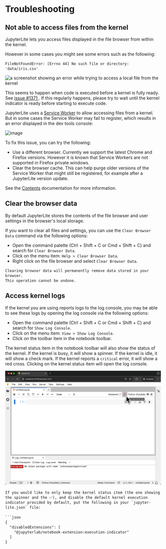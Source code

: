 # Troubleshooting

## Not able to access files from the kernel

JupyterLite lets you access files displayed in the file browser from within the kernel.

However in some cases you might see some errors such as the following:

```
FileNotFoundError: [Errno 44] No such file or directory: 'data/iris.csv'
```

![a screenshot showing an error while trying to access a local file from the kernel](https://github.com/jupyterlite/jupyterlite/assets/591645/3edffdc3-77ef-45fe-8a4a-8cd7147dd235)

This seems to happen when code is executed before a kernel is fully ready. See
[issue #1371 ](https://github.com/jupyterlite/jupyterlite/issues/1371). If this
regularly happens, please try to wait until the kernel indicator is ready before
starting to execute code.

JupyterLite uses a [Service Worker](./howto/configure/advanced/service-worker.md) to
allow accessing files from a kernel. But in some cases the Service Worker may fail to
register, which results in an error displayed in the dev tools console:

![image](https://github.com/jupyterlite/jupyterlite/assets/591645/9e6de7b6-a564-4e71-9273-d0f0cb6becf8)

To fix this issue, you can try the following:

- Use a different browser. Currently we support the latest Chrome and Firefox versions.
  However it is known that Service Workers are not supported in Firefox private windows.
- Clear the browser cache. This can help purge older versions of the Service Worker that
  might still be registered, for example after a JupyterLite version update.

See the [Contents](./reference/contents.md) documentation for more information.

## Clear the browser data

By default JupyterLite stores the contents of the file browser and user settings in the
browser's local storage.

If you want to clear all files and settings, you can use the `Clear Browser Data`
command via the following options:

- Open the command palette (Ctrl + Shift + C or Cmd + Shift + C) and search for
  `Clear Browser Data`.
- Click on the menu item: `Help > Clear Browser Data`.
- Right click on the file browser and select `Clear Browser Data`.

```{warning}
Clearing browser data will permanently remove data stored in your browser.
This operation cannot be undone.
```

## Access kernel logs

If the kernel you are using reports logs to the log console, you may be able to see
these logs by opening the log console via the following options:

- Open the command palette (Ctrl + Shift + C or Cmd + Shift + C) and search for
  `Show Log Console`.
- Click on the menu item: `View > Show Log Console`.
- Click on the toolbar item in the notebook toolbar.

The kernel status item in the notebook toolbar will also show the status of the kernel.
If the kernel is busy, it will show a spinner. If the kernel is idle, it will show a
check mark. If the kernel reports a `critical` error, it will show a red cross. Clicking
on the kernel status item will open the log console.

![a screenshot showing the kernel status notebook toolbar item and the log console in JupyterLite](./images/jupyterlite-kernel-status.png)

````{note}
If you would like to only keep the kernel status item (the one showing the spinner and the ✅), and disable the default kernel execution indicator provided by default, put the following in your `jupyter-lite.json` file:

```json
{
  "disabledExtensions": [
    "@jupyterlab/notebook-extension:execution-indicator"
  ]
}
````
